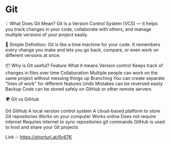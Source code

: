 # Git

💡 What Does Git Mean?
Git is a Version Control System (VCS) — it helps you track changes in your code, collaborate with others, and manage multiple versions of your project easily.

📘 Simple Definition:
Git is like a time machine for your code.
It remembers every change you make and lets you go back, compare, or even work on different versions at once.

📦 Why is Git useful?
Feature	What it means
Version control	Keeps track of changes in files over time
Collaboration	Multiple people can work on the same project without messing things up
Branching	You can create separate "lines of work" for different features
Undo	Mistakes can be reversed easily
Backup	Code can be stored safely on GitHub or other remote servers

🌍 Git vs GitHub

Git	                                                    GitHub
A local version control system	    A cloud-based platform to store Git repositories
Works on your computer	                              Works online
Does not require internet	                Requires internet to sync repositories
git commands	                      GitHub is used to host and share your Git projects

Link :- https://shorturl.at/6v67K
